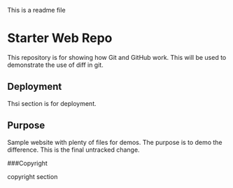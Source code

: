 This is a readme file
# Starter Web Repo

This repository is for showing how Git and GitHub work. This will be used to demonstrate the use of diff in git.
## Deployment
Thsi section is for deployment.

## Purpose

Sample website with plenty of files for demos.
The purpose is to demo the difference.
This is the final untracked change.

###Copyright

copyright section